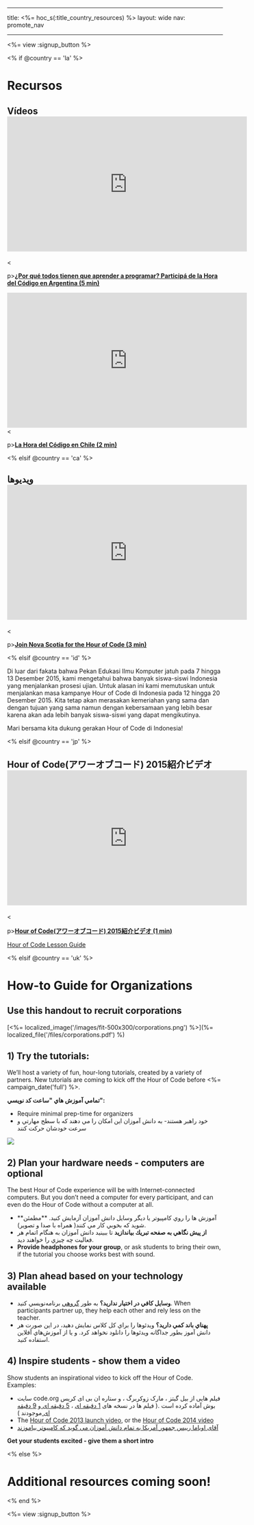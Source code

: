 * * *

title: <%= hoc_s(:title_country_resources) %> layout: wide nav: promote_nav

* * *

<%= view :signup_button %>

<% if @country == 'la' %>

# Recursos

## Vídeos <iframe width="560" height="315" src="https://www.youtube.com/embed/HrBh2165KjE" frameborder="0" allowfullscreen></iframe>
<

p>[**¿Por qué todos tienen que aprender a programar? Participá de la Hora del Código en Argentina (5 min)**](https://www.youtube.com/watch?v=HrBh2165KjE)

  
 <iframe width="560" height="315" src="https://www.youtube.com/embed/_vq6Wpb-WyQ" frameborder="0" allowfullscreen></iframe>
<

p>[**La Hora del Código en Chile (2 min)**](https://www.youtube.com/watch?v=vq6Wpb-WyQ)

<% elsif @country == 'ca' %>

## ویدیوها <iframe width="560" height="315" src="https://www.youtube.com/embed/k3cg1e27zQM" frameborder="0" allowfullscreen></iframe>
<

p>[**Join Nova Scotia for the Hour of Code (3 min)**](https://www.youtube.com/watch?v=k3cg1e27zQM)

<% elsif @country == 'id' %>

Di luar dari fakata bahwa Pekan Edukasi Ilmu Komputer jatuh pada 7 hingga 13 Desember 2015, kami mengetahui bahwa banyak siswa-siswi Indonesia yang menjalankan prosesi ujian. Untuk alasan ini kami memutuskan untuk menjalankan masa kampanye Hour of Code di Indonesia pada 12 hingga 20 Desember 2015. Kita tetap akan merasakan kemeriahan yang sama dan dengan tujuan yang sama namun dengan kebersamaan yang lebih besar karena akan ada lebih banyak siswa-siswi yang dapat mengikutinya.

Mari bersama kita dukung gerakan Hour of Code di Indonesia!

<% elsif @country == 'jp' %>

## Hour of Code(アワーオブコード) 2015紹介ビデオ <iframe width="560" height="315" src="https://www.youtube.com/embed/_C9odNcq3uQ" frameborder="0" allowfullscreen></iframe>
<

p>[**Hour of Code(アワーオブコード) 2015紹介ビデオ (1 min)**](https://www.youtube.com/watch?v=_C9odNcq3uQ)

[Hour of Code Lesson Guide](/files/HourofCodeLessonGuideJapan.pdf)

<% elsif @country == 'uk' %>

# How-to Guide for Organizations

## Use this handout to recruit corporations

[<%= localized_image('/images/fit-500x300/corporations.png') %>](%= localized_file('/files/corporations.pdf') %)

## 1) Try the tutorials:

We’ll host a variety of fun, hour-long tutorials, created by a variety of partners. New tutorials are coming to kick off the Hour of Code before <%= campaign_date('full') %>.

**تمامي آموزش هاي "ساعت كد نويسي":**

  * Require minimal prep-time for organizers
  * خود راهبر هستند- به دانش آموزان اين امكان را مي دهند كه با سطح مهارتي و سرعت خودشان حركت كنند

[![](https://uk.code.org/images/tutorials.png)](https://uk.code.org/learn)

## 2) Plan your hardware needs - computers are optional

The best Hour of Code experience will be with Internet-connected computers. But you don’t need a computer for every participant, and can even do the Hour of Code without a computer at all.

  * **آموزش ها را روي كامپيوتر يا ديگر وسايل دانش آموزان آزمايش كنيد. **مطمئن شويد كه بخوبي كار مي كنند( همراه با صدا و تصوير).
  * **از پيش نگاهي به صفحه تبريك بياندازيد** تا ببينيد دانش آموزان به هنگام اتمام هر فعاليت چه چيزي را خواهند ديد. 
  * **Provide headphones for your group**, or ask students to bring their own, if the tutorial you choose works best with sound.

## 3) Plan ahead based on your technology available

  * **وسايل كافي در اختيار نداريد؟** به طور [گروهي](http://www.ncwit.org/resources/pair-programming-box-power-collaborative-learning) برنامه‌نويسي كنيد. When participants partner up, they help each other and rely less on the teacher.
  * **پهناي باند كمي داريد؟** ويدئوها را براي كل كلاس نمايش دهيد، در اين صورت هر دانش آموز بطور جداگانه ويدئوها را دانلود نخواهد كرد. و يا از آموزش‌هاي آفلاين استفاده كنيد.

## 4) Inspire students - show them a video

Show students an inspirational video to kick off the Hour of Code. Examples:

  * سایت code.org فیلم هایی از بیل گیتز ، مارک زوکربرگ ، و ستاره ان بی ای کریس بوش آماده کرده است .( فیلم ها در نسخه های [1 دقیقه ای](https://www.youtube.com/watch?v=qYZF6oIZtfc) ، [5 دقیقه ای ](https://www.youtube.com/watch?v=nKIu9yen5nc)و [9 دقیقه ای ](https://www.youtube.com/watch?v=dU1xS07N-FA)موجودند )
  * The [Hour of Code 2013 launch video](https://www.youtube.com/watch?v=FC5FbmsH4fw), or the [Hour of Code 2014 video](https://www.youtube.com/watch?v=96B5-JGA9EQ)
  * [آقای اوباما رییس جمهور آمریکا به تمام دانش آموزان می گوید که کامپیوتر بیاموزند](https://www.youtube.com/watch?v=6XvmhE1J9PY)

**Get your students excited - give them a short intro**

<% else %>

# Additional resources coming soon!

<% end %>

<%= view :signup_button %>